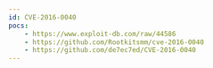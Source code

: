 ```yaml
---
id: CVE-2016-0040
pocs:
    - https://www.exploit-db.com/raw/44586
    - https://github.com/Rootkitsmm/cve-2016-0040
    - https://github.com/de7ec7ed/CVE-2016-0040
---
```

